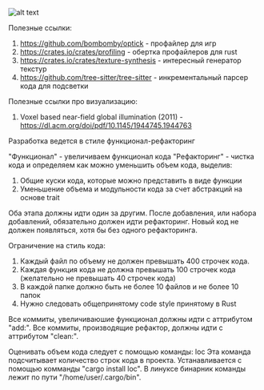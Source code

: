 ![alt text](https://github.com/rewin123/SpaceSandbox/blob/main/sponza.jpg?raw=true)

Полезные ссылки:
1. https://github.com/bombomby/optick - профайлер для игр
2. https://crates.io/crates/profiling - обертка профайлеров для rust
3. https://crates.io/crates/texture-synthesis - интересный генератор текстур
4. https://github.com/tree-sitter/tree-sitter - инкрементальный парсер кода для подсветки

Полезные ссылки про визуализацию:

1. Voxel based near-field global illumination (2011) - https://dl.acm.org/doi/pdf/10.1145/1944745.1944763

Разработка ведется в стиле функционал-рефакторинг

"Функционал" - увеличиваем функционал кода
"Рефакторинг" - чистка кода и определяем как можно уменьшить объем кода, выделив:
1. Общие куски кода, которые можно представить в виде функции
2. Уменьшение объема и модульности кода за счет абстракций на основе trait

Оба этапа должны идти один за другим. После добавления, или набора добавлений, обязательно должен идти рефакторинг. 
Новый код не должен появляться, хотя бы без одного рефакторинга.

Ограничение на стиль кода:

1. Каждый файл по объему не должен превышать 400 строчек кода.
2. Каждая функция кода не должна превышать 100 строчек кода (желательно не превышать 40 строчек кода)
3. В каждой папке должно быть не более 10 файлов и не более 10 папок
4. Нужно следовать общепринятому code style принятому в Rust

Все коммиты, увеличиваюшие функционал должны идти с аттрибутом "add:".
Все коммиты, производящие рефактор, должны идти с аттрибутом "clean:".

Оценивать объем кода следует с помощью команды: loc
Эта команда подсчитывает количество строк кода в проекта.
Устанавливается с помощью комманды "cargo install loc".
В линуксе бинарник команды лежит по пути "/home/user/.cargo/bin".
